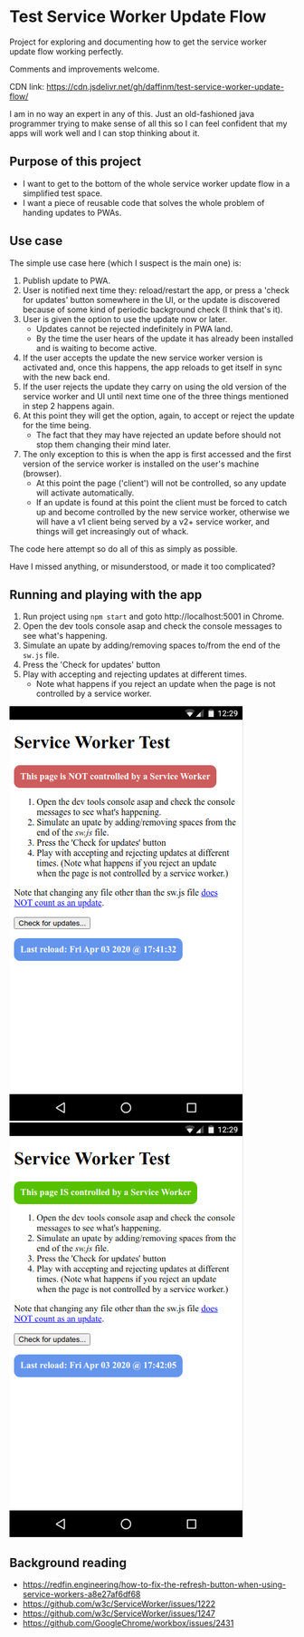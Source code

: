 # Test Service Worker Update Flow
Project for exploring and documenting how to get the service worker update flow working perfectly.

Comments and improvements welcome.

CDN link: https://cdn.jsdelivr.net/gh/daffinm/test-service-worker-update-flow/

I am in no way an expert in any of this. Just an old-fashioned java programmer trying to make sense of all this so I can 
feel confident that my apps will work well and I can stop thinking about it.

## Purpose of this project

* I want to get to the bottom of the whole service worker update flow in a simplified test space. 
* I want a piece of reusable code that solves the whole problem of handing updates to PWAs. 

## Use case

The simple use case here (which I suspect is the main one) is:

1. Publish update to PWA.
1. User is notified next time they: reload/restart the app, or press a 'check for updates' button somewhere in the UI, or the update 
is discovered because of some kind of periodic background check (I think that's it).
1. User is given the option to use the update now or later. 
   * Updates cannot be rejected indefinitely in PWA land.
   * By the time the user hears of the update it has already been installed and is waiting to become active.
1. If the user accepts the update the new service worker version is activated and, once this happens, the app reloads to get
itself in sync with the new back end.
1. If the user rejects the update they carry on using the old version of the service worker and UI until next time one of the 
three things mentioned in step 2 happens again. 
1. At this point they will get the option, again, to accept or reject the update for the time being. 
   * The fact that they may have rejected an update before should not stop them changing their mind later.
1. The only exception to this is when the app is first accessed and the first version of the service worker is installed
on the user's machine (browser). 
   * At this point the page ('client') will not be controlled, so any update will activate 
automatically. 
   * If an update is found at this point the client must be forced to catch up and become controlled by the new service worker, otherwise
we will have a v1 client being served by a v2+ service worker, and things will get increasingly out  of whack.

The code here attempt so do all of this as simply as possible. 

Have I missed anything, or misunderstood, or made it too complicated? 

## Running and playing with the app

1. Run project using `npm start` and goto http://localhost:5001 in Chrome.
1. Open the dev tools console asap and check the console messages to see what's happening.
1. Simulate an upate by adding/removing spaces to/from the end of the `sw.js` file.
1. Press the 'Check for updates' button
1. Play with accepting and rejecting updates at different times. 
   * Note what happens if you reject an update when the page is not controlled by a service worker.
   
![Uncontrolled client](img/controller-absent.png)
![Controlled client](img/controller-present.png)


## Background reading

* https://redfin.engineering/how-to-fix-the-refresh-button-when-using-service-workers-a8e27af6df68
* https://github.com/w3c/ServiceWorker/issues/1222
* https://github.com/w3c/ServiceWorker/issues/1247
* https://github.com/GoogleChrome/workbox/issues/2431
